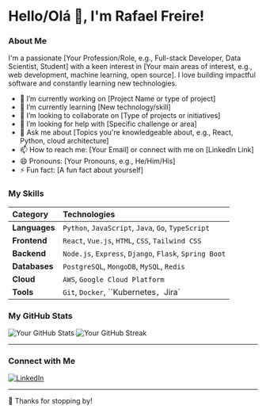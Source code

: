 # Hello/Olá 👋, I'm Rafael Freire!

### About Me

I'm a passionate [Your Profession/Role, e.g., Full-stack Developer, Data Scientist, Student] with a keen interest in [Your main areas of interest, e.g., web development, machine learning, open source]. I love building impactful software and constantly learning new technologies.

- 🔭 I’m currently working on [Project Name or type of project]
- 🌱 I’m currently learning [New technology/skill]
- 👯 I’m looking to collaborate on [Type of projects or initiatives]
- 🤔 I’m looking for help with [Specific challenge or area]
- 💬 Ask me about [Topics you're knowledgeable about, e.g., React, Python, cloud architecture]
- 📫 How to reach me: [Your Email] or connect with me on [LinkedIn Link]
- 😄 Pronouns: [Your Pronouns, e.g., He/Him/His]
- ⚡ Fun fact: [A fun fact about yourself]

### My Skills

| Category    | Technologies                                        |
| :---------- | :-------------------------------------------------- |
| **Languages** | `Python`, `JavaScript`, `Java`, `Go`, `TypeScript` |
| **Frontend** | `React`, `Vue.js`, `HTML`, `CSS`, `Tailwind CSS`   |
| **Backend** | `Node.js`, `Express`, `Django`, `Flask`, `Spring Boot`|
| **Databases**| `PostgreSQL`, `MongoDB`, `MySQL`, `Redis`          |
| **Cloud** | `AWS`, `Google Cloud Platform`                     |
| **Tools** | `Git`, `Docker`, ``Kubernetes`, `Jira`              |



### My GitHub Stats

![Your GitHub Stats](https://github-readme-stats.vercel.app/api?username=nemofromdreamland&show_icons=true&theme=radical)
![Your GitHub Streak](https://github-readme-streak-stats.herokuapp.com/?user=nemofromdreamland&theme=radical)

---

### Connect with Me

[![LinkedIn](https://img.shields.io/badge/LinkedIn-0077B5?style=for-the-badge&logo=linkedin&logoColor=white)](www.linkedin.com/in/rafael-freire-7395b314b)


---

👋 Thanks for stopping by!
